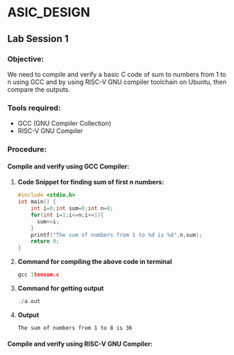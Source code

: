 # ASIC_DESIGN

## Lab Session 1

### Objective:
We need to compile and verify a basic C code of sum to numbers from 1 to n using GCC and by using RISC-V GNU compiler toolchain on Ubuntu, then compare the outputs.

### Tools required:
- GCC (GNU Compiler Collection)
- RISC-V GNU Compiler

### Procedure:

#### Compile and verify using GCC Compiler:
1. **Code Snippet for finding sum of first n numbers:**

    ```c
    #include <stdio.h>
    int main() {
        int i=0;int sum=0;int n=8;
        for(int i=1;i<=n;i+=1){
          sum+=i;
        }
        printf("The sum of numbers from 1 to %d is %d",n,sum);
        return 0;
    }
    ```
2. **Command for compiling the above code in terminal**
   ```c
   gcc 1tonsum.c
   ```
3. **Command for getting output**
   ```c
   ./a.out
   ```
4. **Output**
   ```
   The sum of numbers from 1 to 8 is 36
   ```

#### Compile and verify using RISC-V GNU Compiler:
